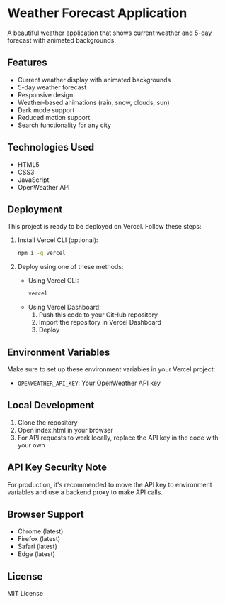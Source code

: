 # Weather Forecast Application

A beautiful weather application that shows current weather and 5-day forecast with animated backgrounds.

## Features

- Current weather display with animated backgrounds
- 5-day weather forecast
- Responsive design
- Weather-based animations (rain, snow, clouds, sun)
- Dark mode support
- Reduced motion support
- Search functionality for any city

## Technologies Used

- HTML5
- CSS3
- JavaScript
- OpenWeather API

## Deployment

This project is ready to be deployed on Vercel. Follow these steps:

1. Install Vercel CLI (optional):
   ```bash
   npm i -g vercel
   ```

2. Deploy using one of these methods:
   - Using Vercel CLI:
     ```bash
     vercel
     ```
   - Using Vercel Dashboard:
     1. Push this code to your GitHub repository
     2. Import the repository in Vercel Dashboard
     3. Deploy

## Environment Variables

Make sure to set up these environment variables in your Vercel project:
- `OPENWEATHER_API_KEY`: Your OpenWeather API key

## Local Development

1. Clone the repository
2. Open index.html in your browser
3. For API requests to work locally, replace the API key in the code with your own

## API Key Security Note

For production, it's recommended to move the API key to environment variables and use a backend proxy to make API calls.

## Browser Support

- Chrome (latest)
- Firefox (latest)
- Safari (latest)
- Edge (latest)

## License

MIT License 